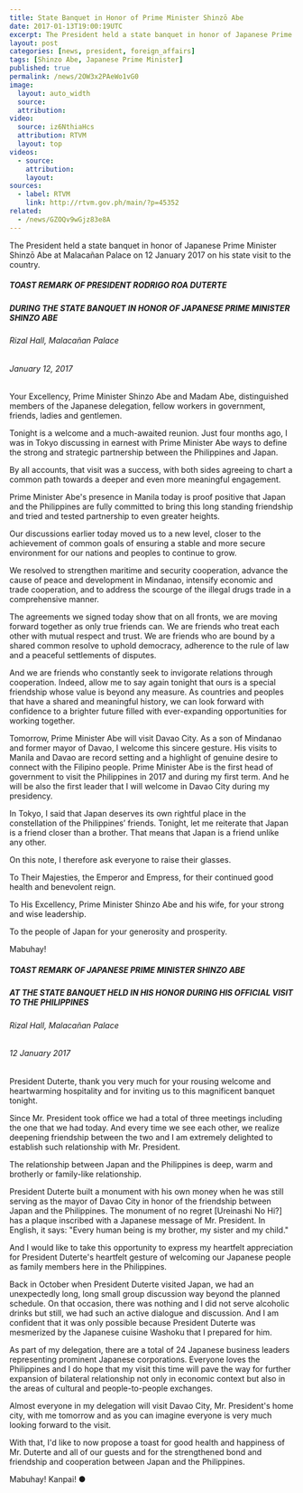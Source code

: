 ```yaml
---
title: State Banquet in Honor of Prime Minister Shinzō Abe
date: 2017-01-13T19:00:19UTC
excerpt: The President held a state banquet in honor of Japanese Prime Minister Shinzō Abe at Malacañan Palace on 12 January 2017 on his state visit to the country.
layout: post
categories: [news, president, foreign_affairs]
tags: [Shinzo Abe, Japanese Prime Minister]
published: true
permalink: /news/2OW3x2PAeWo1vG0
image:
  layout: auto_width
  source: 
  attribution: 
video:
  source: iz6NthiaHcs
  attribution: RTVM
  layout: top
videos:
  - source: 
    attribution: 
    layout: 
sources:
  - label: RTVM
    link: http://rtvm.gov.ph/main/?p=45352
related:
  - /news/GZOQv9wGjz83e8A
---
```


The President held a state banquet in honor of Japanese Prime Minister Shinzō Abe at Malacañan Palace on 12 January 2017 on his state visit to the country.

##### TOAST REMARK OF PRESIDENT RODRIGO ROA DUTERTE

##### DURING THE STATE BANQUET IN HONOR OF JAPANESE PRIME MINISTER SHINZO ABE

###### Rizal Hall, Malacañan Palace

###### January 12, 2017

Your Excellency, Prime Minister Shinzo Abe and Madam Abe, distinguished members of the Japanese delegation, fellow workers in government, friends, ladies and gentlemen.

Tonight is a welcome and a much-awaited reunion. Just four months ago, I was in Tokyo discussing in earnest with Prime Minister Abe ways to define the strong and strategic partnership between the Philippines and Japan.

By all accounts, that visit was a success, with both sides agreeing to chart a common path towards a deeper and even more meaningful engagement.

Prime Minister Abe's presence in Manila today is proof positive that Japan and the Philippines are fully committed to bring this long standing friendship and tried and tested partnership to even greater heights.

Our discussions earlier today moved us to a new level, closer to the achievement of common goals of ensuring a stable and more secure environment for our nations and peoples to continue to grow.

We resolved to strengthen maritime and security cooperation, advance the cause of peace and development in Mindanao, intensify economic and trade cooperation, and to address the scourge of the illegal drugs trade in a comprehensive manner.

The agreements we signed today show that on all fronts, we are moving forward together as only true friends can. We are friends who treat each other with mutual respect and trust. We are friends who are bound by a shared common resolve to uphold democracy, adherence to the rule of law and a peaceful settlements of disputes.

And we are friends who constantly seek to invigorate relations through cooperation. Indeed, allow me to say again tonight that ours is a special friendship whose value is beyond any measure. As countries and peoples that have a shared and meaningful history, we can look forward with confidence to a brighter future filled with ever-expanding opportunities for working together.

Tomorrow, Prime Minister Abe will visit Davao City. As a son of Mindanao and former mayor of Davao, I welcome this sincere gesture. His visits to Manila and Davao are record setting and a highlight of genuine desire to connect with the Filipino people. Prime Minister Abe is the first head of government to visit the Philippines in 2017 and during my first term. And he will be also the first leader that I will welcome in Davao City during my presidency.

In Tokyo, I said that Japan deserves its own rightful place in the constellation of the Philippines’ friends. Tonight, let me reiterate that Japan is a friend closer than a brother. That means that Japan is a friend unlike any other.

On this note, I therefore ask everyone to raise their glasses.

To Their Majesties, the Emperor and Empress, for their continued good health and benevolent reign.

To His Excellency, Prime Minister Shinzo Abe and his wife, for your strong and wise leadership.

To the people of Japan for your generosity and prosperity.

Mabuhay!

##### TOAST REMARK OF JAPANESE PRIME MINISTER SHINZO ABE

##### AT THE STATE BANQUET HELD IN HIS HONOR DURING HIS OFFICIAL VISIT TO THE PHILIPPINES

###### Rizal Hall, Malacañan Palace

###### 12 January 2017

President Duterte, thank you very much for your rousing welcome and heartwarming hospitality and for inviting us to this magnificent banquet tonight.

Since Mr. President took office we had a total of three meetings including the one that we had today. And every time we see each other, we realize deepening friendship between the two and I am extremely delighted to establish such relationship with Mr. President.

The relationship between Japan and the Philippines is deep, warm and brotherly or family-like relationship.

President Duterte built a monument with his own money when he was still serving as the mayor of Davao City in honor of the friendship between Japan and the Philippines. The monument of no regret [Ureinashi No Hi?] has a plaque inscribed with a Japanese message of Mr. President. In English, it says: "Every human being is my brother, my sister and my child."

And I would like to take this opportunity to express my heartfelt appreciation for President Duterte's heartfelt gesture of welcoming our Japanese people as family members here in the Philippines.

Back in October when President Duterte visited Japan, we had an unexpectedly long, long small group discussion way beyond the planned schedule. On that occasion, there was nothing and I did not serve alcoholic drinks but still, we had such an active dialogue and discussion. And I am confident that it was only possible because President Duterte was mesmerized by the Japanese cuisine Washoku that I prepared for him.

As part of my delegation, there are a total of 24 Japanese business leaders representing prominent Japanese corporations. Everyone loves the Philippines and I do hope that my visit this time will pave the way for further expansion of bilateral relationship not only in economic context but also in the areas of cultural and people-to-people exchanges.

Almost everyone in my delegation will visit Davao City, Mr. President's home city, with me tomorrow and as you can imagine everyone is very much looking forward to the visit.

With that, I'd like to now propose a toast for good health and happiness of Mr. Duterte and all of our guests and for the strengthened bond and friendship and cooperation between Japan and the Philippines.

Mabuhay! Kanpai!
&#x25cf;
